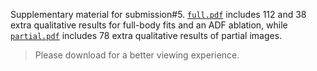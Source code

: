 Supplementary material for submission#5. [`full.pdf`](https://github.com/nick-klothed/rhobin/blob/main/full.pdf) includes 112 and 38 extra qualitative results for full-body fits and an ADF ablation, while [`partial.pdf`](https://github.com/nick-klothed/rhobin/blob/main/partial.pdf) includes 78 extra qualitative results of partial images.

> Please download for a better viewing experience.
